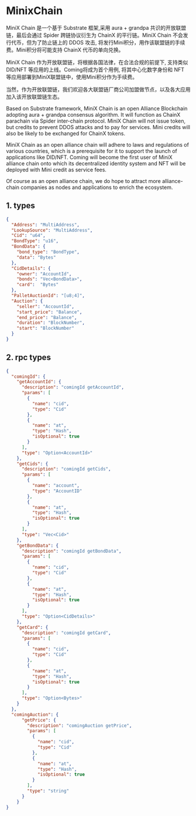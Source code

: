 # MinixChain

MiniX Chain 是一个基于 Substrate 框架,采用 aura + grandpa 共识的开放联盟链，最后会通过 Spider 跨链协议衍生为 ChainX 的平行链。MiniX Chain 不会发行代币，但为了防止链上的 DDOS 攻击, 将发行Mini积分，用作该联盟链的手续费。Mini积分将可能支持 ChainX 代币的单向兑换。

MiniX Chain 作为开放联盟链，将根据各国法律，在合法合规的前提下, 支持类似 DID/NFT 等应用的上线。Coming将成为首个用例, 将其中心化数字身份和 NFT 等应用部署到MiniX联盟链中，使用Mini积分作为手续费。

当然，作为开放联盟链，我们欢迎各大联盟链厂商公司加盟做节点，以及各大应用加入该开放联盟链生态。


Based on Substrate framework, MiniX Chain is an open Alliance Blockchain adopting aura + grandpa consensus algorithm. It will function as ChainX parachain via Spider inter-chain protocol. MiniX Chain will not issue token, but credits to prevent DDOS attacks and to pay for services. Mini credits will also be likely to be exchanged for ChainX tokens.
 
MiniX Chain as an open alliance chain will adhere to laws and regulations of various countries, which is a prerequisite for it to support the launch of applications like DID/NFT. Coming will become the first user of MiniX alliance chain onto which its decentralized identity system and NFT will be deployed with Mini credit as service fees.

Of course as an open alliance chain, we do hope to attract more alliance-chain companies as nodes and applications to enrich the ecosystem.


## 1. types
```json
{
  "Address": "MultiAddress",
  "LookupSource": "MultiAddress",
  "Cid": "u64",
  "BondType": "u16",
  "BondData": {
    "bond_type": "BondType",
    "data": "Bytes"
  },
  "CidDetails": {
    "owner": "AccountId",
    "bonds": "Vec<BondData>",
    "card":  "Bytes"
  },
  "PalletAuctionId": "[u8;4]",
  "Auction": {
    "seller": "AccountId",
    "start_price": "Balance",
    "end_price": "Balance",
    "duration": "BlockNumber",
    "start": "BlockNumber"
  }
}
```

## 2. rpc types
```json
{
  "comingId": {
    "getAccountId": {
      "description": "comingId getAccountId",
      "params": [
        {
          "name": "cid",
          "type": "Cid"
        },
        {
          "name": "at",
          "type": "Hash",
          "isOptional": true
        }
      ],
      "type": "Option<AccountId>"
    },
    "getCids": {
      "description": "comingId getCids",
      "params": [
        {
          "name": "account",
          "type": "AccountID"
        },
        {
          "name": "at",
          "type": "Hash",
          "isOptional": true
        }
      ],
      "type": "Vec<Cid>"
    },
    "getBondData": {
      "description": "comingId getBondData",
      "params": [
        {
          "name": "cid",
          "type": "Cid"
        },
        {
          "name": "at",
          "type": "Hash",
          "isOptional": true
        }
      ],
      "type": "Option<CidDetails>"
    },
    "getCard": {
      "description": "comingId getCard",
      "params": [
        {
          "name": "cid",
          "type": "Cid"
        },
        {
          "name": "at",
          "type": "Hash",
          "isOptional": true
        }
      ],
      "type": "Option<Bytes>"
    }
  },
  "comingAuction": {
      "getPrice": {
        "description": "comingAuction getPrice",
        "params": [
          {
            "name": "cid",
            "type": "Cid"
          },
          {
            "name": "at",
            "type": "Hash",
            "isOptional": true
          }
        ],
        "type": "string"
      }
    }
}
```
